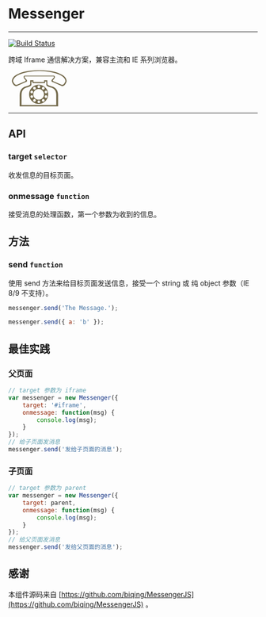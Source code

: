 # Messenger

---

[![Build Status](https://travis-ci.org/aralejs/messenger.png?branch=master)](https://travis-ci.org/aralejs/messenger)

跨域 Iframe 通信解决方案，兼容主流和 IE 系列浏览器。

<span style="font-size:100px;line-height:0.7;color:rgb(116, 106, 76);">☏</span>

---

## API

### target `selector`

收发信息的目标页面。

### onmessage `function`

接受消息的处理函数，第一个参数为收到的信息。

## 方法

### send `function`

使用 send 方法来给目标页面发送信息，接受一个 string 或 纯 object 参数（IE 8/9 不支持）。

```js
messenger.send('The Message.');

messenger.send({ a: 'b' });
```

## 最佳实践

### 父页面

```js
// target 参数为 iframe
var messenger = new Messenger({
    target: '#iframe',
    onmessage: function(msg) {
        console.log(msg);
    }
});
// 给子页面发消息
messenger.send('发给子页面的消息');
```

### 子页面

```js
// target 参数为 parent
var messenger = new Messenger({
    target: parent,
    onmessage: function(msg) {
        console.log(msg);
    }
});
// 给父页面发消息
messenger.send('发给父页面的消息');
```

## 感谢

本组件源码来自 [https://github.com/biqing/MessengerJS](https://github.com/biqing/MessengerJS) 。
